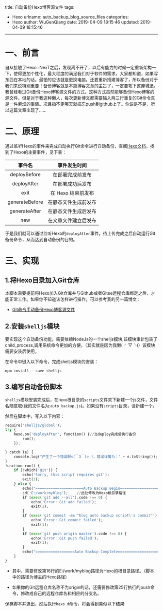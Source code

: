 title: 自动备份Hexo博客源文件
tags:
  - Hexo
urlname: auto_backup_blog_source_files
categories:
  - Hexo
author: WuGenQiang
date: 2019-04-09 18:15:46
updated: 2019-04-09 18:15:46
---
# 一、前言
自从接触了Hexo+NexT之后，发现离不开了，以后有能力的时候一定重新架构一下，使得更加个性化，最大程度的满足我们对于软件的需求，大家都知道，如果写东西在本地的话，最怕的应该就是更换电脑，还要重新搭建博客了，所以备份对于我们来说特别重要！备份博客就是本篇博客文章的主旨了，一定要攻下这座城堡。
我曾经看过Git备份Hexo博客源文件的方式，这种方式虽然能够备份Hexo博客的源文件，但是对于我这种懒人，每次更新博文都需要输入两三行重复的Git命令真是一件麻烦的事情。况且指不定哪天就搞忘push到github上了。你说是不是，所以这篇文章出现了……

<!--more-->
# 二、原理
通过监听Hexo的事件来完成自动执行Git命令进行自动备份，查阅[Hexo文档](https://hexo.io/zh-cn/api/events.html)，找到了Hexo的主要事件，见下表：

事件名|事件发生时间
:---:|:---:
deployBefore|在部署完成前发布
deployAfter|在部署成功后发布
exit|在 Hexo 结束前发布
generateBefore|在静态文件生成前发布
generateAfter|在静态文件生成后发布
new|在文章文件建立后发布

于是我们就可以通过监听Hexo的`deployAfter`事件，待上传完成之后自动运行Git备份命令，从而达到自动备份的目的。
# 三、实现
## 1.将Hexo目录加入Git仓库
本脚本需要提前将Hexo加入Git仓库并与Github或者Gitee远程仓库绑定之后，才能正常工作。如果你不知道该怎样进行操作，可以参考我的另一篇博文：
* [Git命令手动备份Hexo博客源文件](https://blog.enjoytoshare.club/article/manual_backup_blog_source_files.html)

## 2.安装`shelljs`模块
要实现这个自动备份功能，需要依赖NodeJs的一个shelljs模块,该模块重新包装了child_process,调用系统命令更加的方便。（其实就是因为我懒( ╯▽╰)）该模块需要安装后使用。

在命令中键入以下命令，完成shelljs模块的安装：
```
npm install --save shelljs
```
## 3.编写自动备份脚本
`shelljs`模块安装完成后，在`Hexo`根目录的`scripts`文件夹下新建一个js文件，文件名随意取(我的文件名为:`auto_backup.js`)。如果没有`scripts`目录，请新建一个。

然后在脚本中，写入以下内容：

```python
require('shelljs/global');
try {
    hexo.on('deployAfter', function() {//当deploy完成后执行备份
        run();
    });

} catch (e) {
    console.log("产生了一个错误啊<(￣3￣)> !，错误详情为：" + e.toString());
}
function run() {
    if (!which('git')) {
        echo('Sorry, this script requires git');
        exit(1);
    } else {
        echo("======================Auto Backup Begin===========================");
        cd('E:/work/myblog');    //此处修改为Hexo根目录路径
        if (exec('git add --all').code !== 0) {
            echo('Error: Git add failed');
            exit(1);
        }
        if (exec('git commit -am "blog auto backup script\'s commit"').code !== 0) {
            echo('Error: Git commit failed');
            exit(1);
        }
        if (exec('git push origin master').code !== 0) {
            echo('Error: Git push failed');
            exit(1);
        }
        echo("==================Auto Backup Complete============================")
    }
}
```
* 其中，需要修改第16行的E:/work/myblog路径为Hexo的根目录路径。（脚本中的路径为博主的Hexo路径）

* 如果你的Git远程仓库名称不为origin的话，还需要修改第25行执行的push命令，修改成自己的远程仓库名和相应的分支名。

保存脚本并退出，然后执行`hexo d`命令，将会得到类似以下结果:
